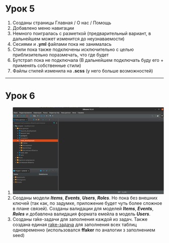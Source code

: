 # Урок 5

1. Созданы страницы Главная / О нас / Помощь
2. Добавлено меню навигации
3. Немного поигралась с разметкой (предварительный вариант, в дальнейшем может изменится до неузнаваемости)
4. Сесиями и **.yml** файлами пока не занималась
5. Стили пока также подключены исключительно с целью приблизительно поразмечать, что где будет
6. Бутстрап пока не подключала (В дальнейшем подключать буду его +  применять собственные стили)
7. Файлы стилей изменила на **.scss** (у него больше возможностей)
***
# Урок 6
1. ![Скрин с DBeaver](app/assets/images/DBeaver.png)
2. Созданы модели ***Items***, ***Events***, ***Users***, ***Roles***. Но пока без внешних ключей (так как, по задумке, приложение будет чуть более сложное в плане связей). Созданы валидации для моделей ***Items***, ***Events***, ***Roles*** и добавлена валидация формата емейла в модель ***Users***.
3. Cозданы rake-задачи для заполнения каждой из задач. Также создана единая [rake-задача]() для заполнения всех таблиц одновременно (использовался **ffaker** по аналогии з заполнением seed)